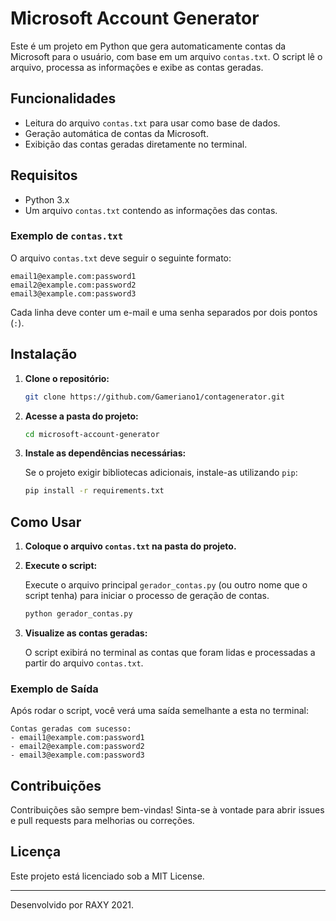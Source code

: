 # Microsoft Account Generator

Este é um projeto em Python que gera automaticamente contas da Microsoft para o usuário, com base em um arquivo `contas.txt`. O script lê o arquivo, processa as informações e exibe as contas geradas.

## Funcionalidades

- Leitura do arquivo `contas.txt` para usar como base de dados.
- Geração automática de contas da Microsoft.
- Exibição das contas geradas diretamente no terminal.

## Requisitos

- Python 3.x
- Um arquivo `contas.txt` contendo as informações das contas.

### Exemplo de `contas.txt`

O arquivo `contas.txt` deve seguir o seguinte formato:

```
email1@example.com:password1
email2@example.com:password2
email3@example.com:password3
```

Cada linha deve conter um e-mail e uma senha separados por dois pontos (`:`).

## Instalação

1. **Clone o repositório:**

   ```bash
   git clone https://github.com/Gameriano1/contagenerator.git
   ```

2. **Acesse a pasta do projeto:**

   ```bash
   cd microsoft-account-generator
   ```

3. **Instale as dependências necessárias:**

   Se o projeto exigir bibliotecas adicionais, instale-as utilizando `pip`:

   ```bash
   pip install -r requirements.txt
   ```

## Como Usar

1. **Coloque o arquivo `contas.txt` na pasta do projeto.**

2. **Execute o script:**

   Execute o arquivo principal `gerador_contas.py` (ou outro nome que o script tenha) para iniciar o processo de geração de contas.

   ```bash
   python gerador_contas.py
   ```

3. **Visualize as contas geradas:**

   O script exibirá no terminal as contas que foram lidas e processadas a partir do arquivo `contas.txt`.

### Exemplo de Saída

Após rodar o script, você verá uma saída semelhante a esta no terminal:

```
Contas geradas com sucesso:
- email1@example.com:password1
- email2@example.com:password2
- email3@example.com:password3
```

## Contribuições

Contribuições são sempre bem-vindas! Sinta-se à vontade para abrir issues e pull requests para melhorias ou correções.

## Licença

Este projeto está licenciado sob a MIT License.

---

Desenvolvido por RAXY 2021.
